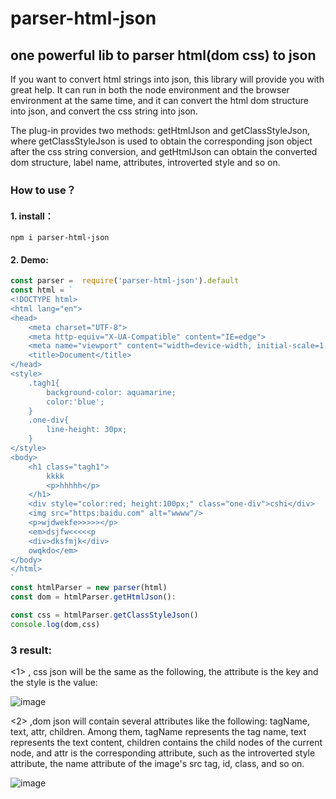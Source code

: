 # parser-html-json
## one powerful lib to parser html(dom css) to json
  If you want to convert html strings into json, this library will provide you with great help. It can run in both the node environment and the browser environment at the same time, and it can convert the html dom structure into json, and convert the css string into json.
  
  The plug-in provides two methods: getHtmlJson and getClassStyleJson, where getClassStyleJson is used to obtain the corresponding json object after the css string conversion, and getHtmlJson can obtain the converted dom structure, label name, attributes, introverted style and so on.
### How to use？
#### 1. install：
    npm i parser-html-json
#### 2. Demo:
```javascript
const parser =  require('parser-html-json').default
const html = `
<!DOCTYPE html>
<html lang="en">
<head>
    <meta charset="UTF-8">
    <meta http-equiv="X-UA-Compatible" content="IE=edge">
    <meta name="viewport" content="width=device-width, initial-scale=1.0">
    <title>Document</title>
</head>
<style>
    .tagh1{
        background-color: aquamarine;
        color:'blue';
    }
    .one-div{
        line-height: 30px;
    }
</style>
<body>
    <h1 class="tagh1">
        kkkk
        <p>hhhhh</p>
    </h1>
    <div style="color:red; height:100px;" class="one-div">cshi</div>
    <img src="https:baidu.com" alt="wwww"/>
    <p>wjdwekfe>>>>></p>
    <em>dsjfw<<<<<p
    <div>dksfmjk</div>
    owqkdo</em>
</body>
</html>
`
const htmlParser = new parser(html)
const dom = htmlParser.getHtmlJson():

const css = htmlParser.getClassStyleJson()
console.log(dom,css)
```
### 3 result:
<1> , css json will be the same as the following, the attribute is the key and the style is the value:

![image](https://user-images.githubusercontent.com/41052302/131562670-4357dfd1-8bc0-4bcd-8b31-9070d654beee.png)

<2> ,dom json will contain several attributes like the following: tagName, text, attr, children. Among them, tagName represents the tag name, text represents the text content, children contains the child nodes of the current node, and attr is the corresponding attribute, such as the introverted style attribute, the name attribute of the image's src tag, id, class, and so on.

![image](https://user-images.githubusercontent.com/41052302/131563103-37a6fdd1-e22d-46f9-88d5-7a47f296bb89.png)


